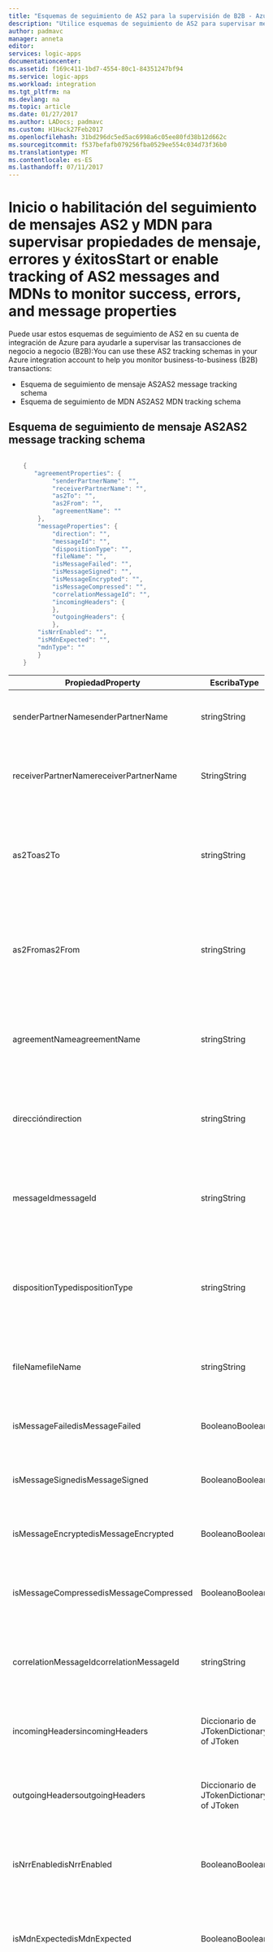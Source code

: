 ```yaml
---
title: "Esquemas de seguimiento de AS2 para la supervisión de B2B - Azure Logic Apps | Microsoft Docs"
description: "Utilice esquemas de seguimiento de AS2 para supervisar mensajes B2B de transacciones en la cuenta de la integración de Azure."
author: padmavc
manager: anneta
editor: 
services: logic-apps
documentationcenter: 
ms.assetid: f169c411-1bd7-4554-80c1-84351247bf94
ms.service: logic-apps
ms.workload: integration
ms.tgt_pltfrm: na
ms.devlang: na
ms.topic: article
ms.date: 01/27/2017
ms.author: LADocs; padmavc
ms.custom: H1Hack27Feb2017
ms.openlocfilehash: 31bd296dc5ed5ac6998a6c05ee80fd38b12d662c
ms.sourcegitcommit: f537befafb079256fba0529ee554c034d73f36b0
ms.translationtype: MT
ms.contentlocale: es-ES
ms.lasthandoff: 07/11/2017
---
```

# <a name="start-or-enable-tracking-of-as2-messages-and-mdns-to-monitor-success-errors-and-message-properties"></a><span data-ttu-id="7ca79-103">Inicio o habilitación del seguimiento de mensajes AS2 y MDN para supervisar propiedades de mensaje, errores y éxitos</span><span class="sxs-lookup"><span data-stu-id="7ca79-103">Start or enable tracking of AS2 messages and MDNs to monitor success, errors, and message properties</span></span>
<span data-ttu-id="7ca79-104">Puede usar estos esquemas de seguimiento de AS2 en su cuenta de integración de Azure para ayudarle a supervisar las transacciones de negocio a negocio (B2B):</span><span class="sxs-lookup"><span data-stu-id="7ca79-104">You can use these AS2 tracking schemas in your Azure integration account to help you monitor business-to-business (B2B) transactions:</span></span>

* <span data-ttu-id="7ca79-105">Esquema de seguimiento de mensaje AS2</span><span class="sxs-lookup"><span data-stu-id="7ca79-105">AS2 message tracking schema</span></span>
* <span data-ttu-id="7ca79-106">Esquema de seguimiento de MDN AS2</span><span class="sxs-lookup"><span data-stu-id="7ca79-106">AS2 MDN tracking schema</span></span>

## <a name="as2-message-tracking-schema"></a><span data-ttu-id="7ca79-107">Esquema de seguimiento de mensaje AS2</span><span class="sxs-lookup"><span data-stu-id="7ca79-107">AS2 message tracking schema</span></span>
````java

    {
       "agreementProperties": {  
            "senderPartnerName": "",  
            "receiverPartnerName": "",  
            "as2To": "",  
            "as2From": "",  
            "agreementName": ""  
        },  
        "messageProperties": {
            "direction": "",
            "messageId": "",
            "dispositionType": "",
            "fileName": "",
            "isMessageFailed": "",
            "isMessageSigned": "",
            "isMessageEncrypted": "",
            "isMessageCompressed": "",
            "correlationMessageId": "",
            "incomingHeaders": {
            },
            "outgoingHeaders": {
            },
        "isNrrEnabled": "",
        "isMdnExpected": "",
        "mdnType": ""
        }
    }
````

| <span data-ttu-id="7ca79-108">Propiedad</span><span class="sxs-lookup"><span data-stu-id="7ca79-108">Property</span></span> | <span data-ttu-id="7ca79-109">Escriba</span><span class="sxs-lookup"><span data-stu-id="7ca79-109">Type</span></span> | <span data-ttu-id="7ca79-110">Descripción</span><span class="sxs-lookup"><span data-stu-id="7ca79-110">Description</span></span> |
| --- | --- | --- |
| <span data-ttu-id="7ca79-111">senderPartnerName</span><span class="sxs-lookup"><span data-stu-id="7ca79-111">senderPartnerName</span></span> | <span data-ttu-id="7ca79-112">string</span><span class="sxs-lookup"><span data-stu-id="7ca79-112">String</span></span> | <span data-ttu-id="7ca79-113">Nombre de asociado del remitente del mensaje AS2.</span><span class="sxs-lookup"><span data-stu-id="7ca79-113">AS2 message sender's partner name.</span></span> <span data-ttu-id="7ca79-114">(Opcional)</span><span class="sxs-lookup"><span data-stu-id="7ca79-114">(Optional)</span></span> |
| <span data-ttu-id="7ca79-115">receiverPartnerName</span><span class="sxs-lookup"><span data-stu-id="7ca79-115">receiverPartnerName</span></span> | <span data-ttu-id="7ca79-116">String</span><span class="sxs-lookup"><span data-stu-id="7ca79-116">String</span></span> | <span data-ttu-id="7ca79-117">Nombre de asociado del destinatario del mensaje AS2.</span><span class="sxs-lookup"><span data-stu-id="7ca79-117">AS2 message receiver's partner name.</span></span> <span data-ttu-id="7ca79-118">(Opcional)</span><span class="sxs-lookup"><span data-stu-id="7ca79-118">(Optional)</span></span> |
| <span data-ttu-id="7ca79-119">as2To</span><span class="sxs-lookup"><span data-stu-id="7ca79-119">as2To</span></span> | <span data-ttu-id="7ca79-120">string</span><span class="sxs-lookup"><span data-stu-id="7ca79-120">String</span></span> | <span data-ttu-id="7ca79-121">Nombre del destinatario del mensaje AS2, de los encabezados del mensaje AS2.</span><span class="sxs-lookup"><span data-stu-id="7ca79-121">AS2 message receiver’s name, from the headers of the AS2 message.</span></span> <span data-ttu-id="7ca79-122">(Obligatorio)</span><span class="sxs-lookup"><span data-stu-id="7ca79-122">(Mandatory)</span></span> |
| <span data-ttu-id="7ca79-123">as2From</span><span class="sxs-lookup"><span data-stu-id="7ca79-123">as2From</span></span> | <span data-ttu-id="7ca79-124">string</span><span class="sxs-lookup"><span data-stu-id="7ca79-124">String</span></span> | <span data-ttu-id="7ca79-125">Nombre del remitente del mensaje AS2, de los encabezados del mensaje AS2.</span><span class="sxs-lookup"><span data-stu-id="7ca79-125">AS2 message sender’s name, from the headers of the AS2 message.</span></span> <span data-ttu-id="7ca79-126">(Obligatorio)</span><span class="sxs-lookup"><span data-stu-id="7ca79-126">(Mandatory)</span></span> |
| <span data-ttu-id="7ca79-127">agreementName</span><span class="sxs-lookup"><span data-stu-id="7ca79-127">agreementName</span></span> | <span data-ttu-id="7ca79-128">string</span><span class="sxs-lookup"><span data-stu-id="7ca79-128">String</span></span> | <span data-ttu-id="7ca79-129">Nombre del contrato de AS2 en el que se resuelven los mensajes.</span><span class="sxs-lookup"><span data-stu-id="7ca79-129">Name of the AS2 agreement to which the messages are resolved.</span></span> <span data-ttu-id="7ca79-130">(Opcional)</span><span class="sxs-lookup"><span data-stu-id="7ca79-130">(Optional)</span></span> |
| <span data-ttu-id="7ca79-131">dirección</span><span class="sxs-lookup"><span data-stu-id="7ca79-131">direction</span></span> | <span data-ttu-id="7ca79-132">string</span><span class="sxs-lookup"><span data-stu-id="7ca79-132">String</span></span> | <span data-ttu-id="7ca79-133">Dirección del flujo de mensajes, recibidos o enviados.</span><span class="sxs-lookup"><span data-stu-id="7ca79-133">Direction of the message flow, receive or send.</span></span> <span data-ttu-id="7ca79-134">(Obligatorio)</span><span class="sxs-lookup"><span data-stu-id="7ca79-134">(Mandatory)</span></span> |
| <span data-ttu-id="7ca79-135">messageId</span><span class="sxs-lookup"><span data-stu-id="7ca79-135">messageId</span></span> | <span data-ttu-id="7ca79-136">string</span><span class="sxs-lookup"><span data-stu-id="7ca79-136">String</span></span> | <span data-ttu-id="7ca79-137">Identificador del mensaje AS2, de los encabezados del mensaje AS2 (opcional)</span><span class="sxs-lookup"><span data-stu-id="7ca79-137">AS2 message ID, from the headers of the AS2 message (Optional)</span></span> |
| <span data-ttu-id="7ca79-138">dispositionType</span><span class="sxs-lookup"><span data-stu-id="7ca79-138">dispositionType</span></span> |<span data-ttu-id="7ca79-139">string</span><span class="sxs-lookup"><span data-stu-id="7ca79-139">String</span></span> | <span data-ttu-id="7ca79-140">Valor del tipo de disposición de notificación de disposición del mensaje (MDN).</span><span class="sxs-lookup"><span data-stu-id="7ca79-140">Message Disposition Notification (MDN) disposition type value.</span></span> <span data-ttu-id="7ca79-141">(Opcional)</span><span class="sxs-lookup"><span data-stu-id="7ca79-141">(Optional)</span></span> |
| <span data-ttu-id="7ca79-142">fileName</span><span class="sxs-lookup"><span data-stu-id="7ca79-142">fileName</span></span> | <span data-ttu-id="7ca79-143">string</span><span class="sxs-lookup"><span data-stu-id="7ca79-143">String</span></span> | <span data-ttu-id="7ca79-144">Nombre de archivo, del encabezado del mensaje AS2.</span><span class="sxs-lookup"><span data-stu-id="7ca79-144">File name, from the header of the AS2 message.</span></span> <span data-ttu-id="7ca79-145">(Opcional)</span><span class="sxs-lookup"><span data-stu-id="7ca79-145">(Optional)</span></span> |
| <span data-ttu-id="7ca79-146">isMessageFailed</span><span class="sxs-lookup"><span data-stu-id="7ca79-146">isMessageFailed</span></span> |<span data-ttu-id="7ca79-147">Booleano</span><span class="sxs-lookup"><span data-stu-id="7ca79-147">Boolean</span></span> | <span data-ttu-id="7ca79-148">Si el mensaje AS2 genera error.</span><span class="sxs-lookup"><span data-stu-id="7ca79-148">Whether the AS2 message failed.</span></span> <span data-ttu-id="7ca79-149">(Obligatorio)</span><span class="sxs-lookup"><span data-stu-id="7ca79-149">(Mandatory)</span></span> |
| <span data-ttu-id="7ca79-150">isMessageSigned</span><span class="sxs-lookup"><span data-stu-id="7ca79-150">isMessageSigned</span></span> | <span data-ttu-id="7ca79-151">Booleano</span><span class="sxs-lookup"><span data-stu-id="7ca79-151">Boolean</span></span> | <span data-ttu-id="7ca79-152">Si el mensaje AS2 está firmado.</span><span class="sxs-lookup"><span data-stu-id="7ca79-152">Whether the AS2 message was signed.</span></span> <span data-ttu-id="7ca79-153">(Obligatorio)</span><span class="sxs-lookup"><span data-stu-id="7ca79-153">(Mandatory)</span></span> |
| <span data-ttu-id="7ca79-154">isMessageEncrypted</span><span class="sxs-lookup"><span data-stu-id="7ca79-154">isMessageEncrypted</span></span> | <span data-ttu-id="7ca79-155">Booleano</span><span class="sxs-lookup"><span data-stu-id="7ca79-155">Boolean</span></span> | <span data-ttu-id="7ca79-156">Si el mensaje AS2 está cifrado.</span><span class="sxs-lookup"><span data-stu-id="7ca79-156">Whether the AS2 message was encrypted.</span></span> <span data-ttu-id="7ca79-157">(Obligatorio)</span><span class="sxs-lookup"><span data-stu-id="7ca79-157">(Mandatory)</span></span> |
| <span data-ttu-id="7ca79-158">isMessageCompressed</span><span class="sxs-lookup"><span data-stu-id="7ca79-158">isMessageCompressed</span></span> |<span data-ttu-id="7ca79-159">Booleano</span><span class="sxs-lookup"><span data-stu-id="7ca79-159">Boolean</span></span> | <span data-ttu-id="7ca79-160">Si el mensaje AS2 está comprimido.</span><span class="sxs-lookup"><span data-stu-id="7ca79-160">Whether the AS2 message was compressed.</span></span> <span data-ttu-id="7ca79-161">(Obligatorio)</span><span class="sxs-lookup"><span data-stu-id="7ca79-161">(Mandatory)</span></span> |
| <span data-ttu-id="7ca79-162">correlationMessageId</span><span class="sxs-lookup"><span data-stu-id="7ca79-162">correlationMessageId</span></span> | <span data-ttu-id="7ca79-163">string</span><span class="sxs-lookup"><span data-stu-id="7ca79-163">String</span></span> | <span data-ttu-id="7ca79-164">Identificador de mensajes AS2, para correlacionar mensajes con MDN.</span><span class="sxs-lookup"><span data-stu-id="7ca79-164">AS2 message ID, to correlate messages with MDNs.</span></span> <span data-ttu-id="7ca79-165">(Opcional)</span><span class="sxs-lookup"><span data-stu-id="7ca79-165">(Optional)</span></span> |
| <span data-ttu-id="7ca79-166">incomingHeaders</span><span class="sxs-lookup"><span data-stu-id="7ca79-166">incomingHeaders</span></span> |<span data-ttu-id="7ca79-167">Diccionario de JToken</span><span class="sxs-lookup"><span data-stu-id="7ca79-167">Dictionary of JToken</span></span> | <span data-ttu-id="7ca79-168">Detalles del encabezado del mensaje AS2 entrante.</span><span class="sxs-lookup"><span data-stu-id="7ca79-168">Incoming AS2 message header details.</span></span> <span data-ttu-id="7ca79-169">(Opcional)</span><span class="sxs-lookup"><span data-stu-id="7ca79-169">(Optional)</span></span> |
| <span data-ttu-id="7ca79-170">outgoingHeaders</span><span class="sxs-lookup"><span data-stu-id="7ca79-170">outgoingHeaders</span></span> |<span data-ttu-id="7ca79-171">Diccionario de JToken</span><span class="sxs-lookup"><span data-stu-id="7ca79-171">Dictionary of JToken</span></span> | <span data-ttu-id="7ca79-172">Detalles del encabezado del mensaje AS2 saliente.</span><span class="sxs-lookup"><span data-stu-id="7ca79-172">Outgoing AS2 message header details.</span></span> <span data-ttu-id="7ca79-173">(Opcional)</span><span class="sxs-lookup"><span data-stu-id="7ca79-173">(Optional)</span></span> |
| <span data-ttu-id="7ca79-174">isNrrEnabled</span><span class="sxs-lookup"><span data-stu-id="7ca79-174">isNrrEnabled</span></span> | <span data-ttu-id="7ca79-175">Booleano</span><span class="sxs-lookup"><span data-stu-id="7ca79-175">Boolean</span></span> | <span data-ttu-id="7ca79-176">Si no se conoce el valor, use el valor predeterminado.</span><span class="sxs-lookup"><span data-stu-id="7ca79-176">Use default value if the value is not known.</span></span> <span data-ttu-id="7ca79-177">(Obligatorio)</span><span class="sxs-lookup"><span data-stu-id="7ca79-177">(Mandatory)</span></span> |
| <span data-ttu-id="7ca79-178">isMdnExpected</span><span class="sxs-lookup"><span data-stu-id="7ca79-178">isMdnExpected</span></span> | <span data-ttu-id="7ca79-179">Booleano</span><span class="sxs-lookup"><span data-stu-id="7ca79-179">Boolean</span></span> | <span data-ttu-id="7ca79-180">Si no se conoce el valor, use el valor predeterminado.</span><span class="sxs-lookup"><span data-stu-id="7ca79-180">Use default value if the value is not known.</span></span> <span data-ttu-id="7ca79-181">(Obligatorio)</span><span class="sxs-lookup"><span data-stu-id="7ca79-181">(Mandatory)</span></span> |
| <span data-ttu-id="7ca79-182">mdnType</span><span class="sxs-lookup"><span data-stu-id="7ca79-182">mdnType</span></span> | <span data-ttu-id="7ca79-183">Enum</span><span class="sxs-lookup"><span data-stu-id="7ca79-183">Enum</span></span> | <span data-ttu-id="7ca79-184">Los valores permitidos son **NotConfigured**, **Sync** y **Async**.</span><span class="sxs-lookup"><span data-stu-id="7ca79-184">Allowed values are **NotConfigured**, **Sync**, and **Async**.</span></span> <span data-ttu-id="7ca79-185">(Obligatorio)</span><span class="sxs-lookup"><span data-stu-id="7ca79-185">(Mandatory)</span></span> |

## <a name="as2-mdn-tracking-schema"></a><span data-ttu-id="7ca79-186">Esquema de seguimiento de MDN AS2</span><span class="sxs-lookup"><span data-stu-id="7ca79-186">AS2 MDN tracking schema</span></span>
````java

    {
        "agreementProperties": {
                "senderPartnerName": "",
                "receiverPartnerName": "",
                "as2To": "",
                "as2From": "",
                "agreementName": "g"
            },
            "messageProperties": {
                "direction": "",
                "messageId": "",
                "originalMessageId": "",
                "dispositionType": "",
                "isMessageFailed": "",
                "isMessageSigned": "",
                "isNrrEnabled": "",
                "statusCode": "",
                "micVerificationStatus": "",
                "correlationMessageId": "",
                "incomingHeaders": {
                },
                "outgoingHeaders": {
                }
            }
    }
````

| <span data-ttu-id="7ca79-187">Propiedad</span><span class="sxs-lookup"><span data-stu-id="7ca79-187">Property</span></span> | <span data-ttu-id="7ca79-188">Escriba</span><span class="sxs-lookup"><span data-stu-id="7ca79-188">Type</span></span> | <span data-ttu-id="7ca79-189">Descripción</span><span class="sxs-lookup"><span data-stu-id="7ca79-189">Description</span></span> |
| --- | --- | --- |
| <span data-ttu-id="7ca79-190">senderPartnerName</span><span class="sxs-lookup"><span data-stu-id="7ca79-190">senderPartnerName</span></span> | <span data-ttu-id="7ca79-191">string</span><span class="sxs-lookup"><span data-stu-id="7ca79-191">String</span></span> | <span data-ttu-id="7ca79-192">Nombre de asociado del remitente del mensaje AS2.</span><span class="sxs-lookup"><span data-stu-id="7ca79-192">AS2 message sender's partner name.</span></span> <span data-ttu-id="7ca79-193">(Opcional)</span><span class="sxs-lookup"><span data-stu-id="7ca79-193">(Optional)</span></span> |
| <span data-ttu-id="7ca79-194">receiverPartnerName</span><span class="sxs-lookup"><span data-stu-id="7ca79-194">receiverPartnerName</span></span> | <span data-ttu-id="7ca79-195">String</span><span class="sxs-lookup"><span data-stu-id="7ca79-195">String</span></span> | <span data-ttu-id="7ca79-196">Nombre de asociado del destinatario del mensaje AS2.</span><span class="sxs-lookup"><span data-stu-id="7ca79-196">AS2 message receiver's partner name.</span></span> <span data-ttu-id="7ca79-197">(Opcional)</span><span class="sxs-lookup"><span data-stu-id="7ca79-197">(Optional)</span></span> |
| <span data-ttu-id="7ca79-198">as2To</span><span class="sxs-lookup"><span data-stu-id="7ca79-198">as2To</span></span> | <span data-ttu-id="7ca79-199">String</span><span class="sxs-lookup"><span data-stu-id="7ca79-199">String</span></span> | <span data-ttu-id="7ca79-200">Nombre del asociado que recibe el mensaje AS2.</span><span class="sxs-lookup"><span data-stu-id="7ca79-200">Partner name who receives the AS2 message.</span></span> <span data-ttu-id="7ca79-201">(Obligatorio)</span><span class="sxs-lookup"><span data-stu-id="7ca79-201">(Mandatory)</span></span> |
| <span data-ttu-id="7ca79-202">as2From</span><span class="sxs-lookup"><span data-stu-id="7ca79-202">as2From</span></span> | <span data-ttu-id="7ca79-203">string</span><span class="sxs-lookup"><span data-stu-id="7ca79-203">String</span></span> | <span data-ttu-id="7ca79-204">Nombre del asociado que envía el mensaje AS2.</span><span class="sxs-lookup"><span data-stu-id="7ca79-204">Partner name who sends the AS2 message.</span></span> <span data-ttu-id="7ca79-205">(Obligatorio)</span><span class="sxs-lookup"><span data-stu-id="7ca79-205">(Mandatory)</span></span> |
| <span data-ttu-id="7ca79-206">agreementName</span><span class="sxs-lookup"><span data-stu-id="7ca79-206">agreementName</span></span> | <span data-ttu-id="7ca79-207">string</span><span class="sxs-lookup"><span data-stu-id="7ca79-207">String</span></span> | <span data-ttu-id="7ca79-208">Nombre del contrato de AS2 en el que se resuelven los mensajes.</span><span class="sxs-lookup"><span data-stu-id="7ca79-208">Name of the AS2 agreement to which the messages are resolved.</span></span> <span data-ttu-id="7ca79-209">(Opcional)</span><span class="sxs-lookup"><span data-stu-id="7ca79-209">(Optional)</span></span> |
| <span data-ttu-id="7ca79-210">dirección</span><span class="sxs-lookup"><span data-stu-id="7ca79-210">direction</span></span> |<span data-ttu-id="7ca79-211">string</span><span class="sxs-lookup"><span data-stu-id="7ca79-211">String</span></span> | <span data-ttu-id="7ca79-212">Dirección del flujo de mensajes, recibidos o enviados.</span><span class="sxs-lookup"><span data-stu-id="7ca79-212">Direction of the message flow, receive or send.</span></span> <span data-ttu-id="7ca79-213">(Obligatorio)</span><span class="sxs-lookup"><span data-stu-id="7ca79-213">(Mandatory)</span></span> |
| <span data-ttu-id="7ca79-214">messageId</span><span class="sxs-lookup"><span data-stu-id="7ca79-214">messageId</span></span> | <span data-ttu-id="7ca79-215">string</span><span class="sxs-lookup"><span data-stu-id="7ca79-215">String</span></span> | <span data-ttu-id="7ca79-216">Identificador del mensaje AS2.</span><span class="sxs-lookup"><span data-stu-id="7ca79-216">AS2 message ID.</span></span> <span data-ttu-id="7ca79-217">(Opcional)</span><span class="sxs-lookup"><span data-stu-id="7ca79-217">(Optional)</span></span> |
| <span data-ttu-id="7ca79-218">originalMessageId</span><span class="sxs-lookup"><span data-stu-id="7ca79-218">originalMessageId</span></span> |<span data-ttu-id="7ca79-219">string</span><span class="sxs-lookup"><span data-stu-id="7ca79-219">String</span></span> | <span data-ttu-id="7ca79-220">Identificador del mensaje original AS2.</span><span class="sxs-lookup"><span data-stu-id="7ca79-220">AS2 original message ID.</span></span> <span data-ttu-id="7ca79-221">(Opcional)</span><span class="sxs-lookup"><span data-stu-id="7ca79-221">(Optional)</span></span> |
| <span data-ttu-id="7ca79-222">dispositionType</span><span class="sxs-lookup"><span data-stu-id="7ca79-222">dispositionType</span></span> | <span data-ttu-id="7ca79-223">string</span><span class="sxs-lookup"><span data-stu-id="7ca79-223">String</span></span> | <span data-ttu-id="7ca79-224">Valor de tipo de disposición de MDN.</span><span class="sxs-lookup"><span data-stu-id="7ca79-224">MDN disposition type value.</span></span> <span data-ttu-id="7ca79-225">(Opcional)</span><span class="sxs-lookup"><span data-stu-id="7ca79-225">(Optional)</span></span> |
| <span data-ttu-id="7ca79-226">isMessageFailed</span><span class="sxs-lookup"><span data-stu-id="7ca79-226">isMessageFailed</span></span> |<span data-ttu-id="7ca79-227">Booleano</span><span class="sxs-lookup"><span data-stu-id="7ca79-227">Boolean</span></span> | <span data-ttu-id="7ca79-228">Si el mensaje AS2 genera error.</span><span class="sxs-lookup"><span data-stu-id="7ca79-228">Whether the AS2 message failed.</span></span> <span data-ttu-id="7ca79-229">(Obligatorio)</span><span class="sxs-lookup"><span data-stu-id="7ca79-229">(Mandatory)</span></span> |
| <span data-ttu-id="7ca79-230">isMessageSigned</span><span class="sxs-lookup"><span data-stu-id="7ca79-230">isMessageSigned</span></span> |<span data-ttu-id="7ca79-231">Booleano</span><span class="sxs-lookup"><span data-stu-id="7ca79-231">Boolean</span></span> | <span data-ttu-id="7ca79-232">Si el mensaje AS2 está firmado.</span><span class="sxs-lookup"><span data-stu-id="7ca79-232">Whether the AS2 message was signed.</span></span> <span data-ttu-id="7ca79-233">(Obligatorio)</span><span class="sxs-lookup"><span data-stu-id="7ca79-233">(Mandatory)</span></span> |
| <span data-ttu-id="7ca79-234">isNrrEnabled</span><span class="sxs-lookup"><span data-stu-id="7ca79-234">isNrrEnabled</span></span> | <span data-ttu-id="7ca79-235">Booleano</span><span class="sxs-lookup"><span data-stu-id="7ca79-235">Boolean</span></span> | <span data-ttu-id="7ca79-236">Si no se conoce el valor, use el valor predeterminado.</span><span class="sxs-lookup"><span data-stu-id="7ca79-236">Use default value if the value is not known.</span></span> <span data-ttu-id="7ca79-237">(Obligatorio)</span><span class="sxs-lookup"><span data-stu-id="7ca79-237">(Mandatory)</span></span> |
| <span data-ttu-id="7ca79-238">statusCode</span><span class="sxs-lookup"><span data-stu-id="7ca79-238">statusCode</span></span> | <span data-ttu-id="7ca79-239">Enum</span><span class="sxs-lookup"><span data-stu-id="7ca79-239">Enum</span></span> | <span data-ttu-id="7ca79-240">Los valores permitidos son **Accepted**, **Rejected**, y **AcceptedWithErrors**.</span><span class="sxs-lookup"><span data-stu-id="7ca79-240">Allowed values are **Accepted**, **Rejected**, and **AcceptedWithErrors**.</span></span> <span data-ttu-id="7ca79-241">(Obligatorio)</span><span class="sxs-lookup"><span data-stu-id="7ca79-241">(Mandatory)</span></span> |
| <span data-ttu-id="7ca79-242">micVerificationStatus</span><span class="sxs-lookup"><span data-stu-id="7ca79-242">micVerificationStatus</span></span> | <span data-ttu-id="7ca79-243">Enum</span><span class="sxs-lookup"><span data-stu-id="7ca79-243">Enum</span></span> | <span data-ttu-id="7ca79-244">Los valores permitidos son **NotApplicable**, **Succeeded** y **Failed**.</span><span class="sxs-lookup"><span data-stu-id="7ca79-244">Allowed values are **NotApplicable**, **Succeeded**, and **Failed**.</span></span> <span data-ttu-id="7ca79-245">(Obligatorio)</span><span class="sxs-lookup"><span data-stu-id="7ca79-245">(Mandatory)</span></span> |
| <span data-ttu-id="7ca79-246">correlationMessageId</span><span class="sxs-lookup"><span data-stu-id="7ca79-246">correlationMessageId</span></span> | <span data-ttu-id="7ca79-247">string</span><span class="sxs-lookup"><span data-stu-id="7ca79-247">String</span></span> | <span data-ttu-id="7ca79-248">Id. de correlación.</span><span class="sxs-lookup"><span data-stu-id="7ca79-248">Correlation ID.</span></span> <span data-ttu-id="7ca79-249">Identificador del mensaje original (identificador del mensaje para el que está configurando MDN).</span><span class="sxs-lookup"><span data-stu-id="7ca79-249">The original messaged ID (the message ID of the message for which MDN is configured).</span></span> <span data-ttu-id="7ca79-250">(Opcional)</span><span class="sxs-lookup"><span data-stu-id="7ca79-250">(Optional)</span></span> |
| <span data-ttu-id="7ca79-251">incomingHeaders</span><span class="sxs-lookup"><span data-stu-id="7ca79-251">incomingHeaders</span></span> | <span data-ttu-id="7ca79-252">Diccionario de JToken</span><span class="sxs-lookup"><span data-stu-id="7ca79-252">Dictionary of JToken</span></span> | <span data-ttu-id="7ca79-253">Indica los detalles del encabezado del mensaje entrante.</span><span class="sxs-lookup"><span data-stu-id="7ca79-253">Indicates incoming message header details.</span></span> <span data-ttu-id="7ca79-254">(Opcional)</span><span class="sxs-lookup"><span data-stu-id="7ca79-254">(Optional)</span></span> |
| <span data-ttu-id="7ca79-255">outgoingHeaders</span><span class="sxs-lookup"><span data-stu-id="7ca79-255">outgoingHeaders</span></span> |<span data-ttu-id="7ca79-256">Diccionario de JToken</span><span class="sxs-lookup"><span data-stu-id="7ca79-256">Dictionary of JToken</span></span> | <span data-ttu-id="7ca79-257">Indica los detalles del encabezado del mensaje saliente.</span><span class="sxs-lookup"><span data-stu-id="7ca79-257">Indicates outgoing message header details.</span></span> <span data-ttu-id="7ca79-258">(Opcional)</span><span class="sxs-lookup"><span data-stu-id="7ca79-258">(Optional)</span></span> |

## <a name="next-steps"></a><span data-ttu-id="7ca79-259">Pasos siguientes</span><span class="sxs-lookup"><span data-stu-id="7ca79-259">Next steps</span></span>
* <span data-ttu-id="7ca79-260">Más información sobre [Enterprise Integration Pack](../logic-apps/logic-apps-enterprise-integration-overview.md).</span><span class="sxs-lookup"><span data-stu-id="7ca79-260">Learn more about the [Enterprise Integration Pack](../logic-apps/logic-apps-enterprise-integration-overview.md).</span></span>    
* <span data-ttu-id="7ca79-261">Más información sobre la [supervisión de mensajes B2B](logic-apps-monitor-b2b-message.md).</span><span class="sxs-lookup"><span data-stu-id="7ca79-261">Learn more about [monitoring B2B messages](logic-apps-monitor-b2b-message.md).</span></span>   
* <span data-ttu-id="7ca79-262">Más información sobre los [esquemas de seguimiento personalizado de B2B](logic-apps-track-integration-account-custom-tracking-schema.md).</span><span class="sxs-lookup"><span data-stu-id="7ca79-262">Learn more about [B2B custom tracking schemas](logic-apps-track-integration-account-custom-tracking-schema.md).</span></span>   
* <span data-ttu-id="7ca79-263">Más información sobre los [esquemas de seguimiento de X12](logic-apps-track-integration-account-x12-tracking-schema.md).</span><span class="sxs-lookup"><span data-stu-id="7ca79-263">Learn more about [X12 tracking schemas](logic-apps-track-integration-account-x12-tracking-schema.md).</span></span>   
* <span data-ttu-id="7ca79-264">Más información sobre el [seguimiento de mensajes B2B en el portal de Operations Management Suite](../logic-apps/logic-apps-track-b2b-messages-omsportal.md).</span><span class="sxs-lookup"><span data-stu-id="7ca79-264">Learn about [tracking B2B messages in the Operations Management Suite portal](../logic-apps/logic-apps-track-b2b-messages-omsportal.md).</span></span>
